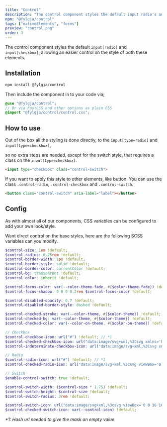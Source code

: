 ```yaml
---
title: "Control"
description: "The control component styles the default input radio's and checkboxes"
npm: "@fylgja/control"
tags: ["nativeElements", "forms"]
preview: "control.png"
order: 3
---
```


The control component styles the default `input[radio]` and `input[checkbox]`,
allowing an easier control on the style of both these elements.

## Installation

```bash
npm install @fylgja/control
```

Then include the component in to your code via;

```scss
@use "@fylgja/control";
// Or via PostCSS and other options as plain CSS
@import "@fylgja/control/control.css";
```

## How to use

Out of the box all the styling is done directly,
to the `input[type=radio]` and `input[type=checkbox]`,

so no extra steps are needed, except for the switch style,
that requires a class on the `input[type=checkbox]`.

```html
<input type="checkbox" class="control-switch">
```

If you want to apply this style to other elements, like button.
You can use the class `.control-radio`, `.control-checkbox` and `.control-switch`.

```html
<button class="control-switch" aria-label="label"></button>
```

## Config

As with almost all of our components,
CSS variables can be configured to add your own look/style.

Want direct control on the base styles,
here are the following SCSS variables can you modify.

```scss
$control-size: 1em !default;
$control-radius: 0.25rem !default;
$control-border-width: 1px !default;
$control-border-style: solid !default;
$control-border-color: currentColor !default;
$control-bg: transparent !default;
$control-color: inherit !default;

$control-focus-color: var(--color-theme-fade, #{$color-theme-fade}) !default;
$control-focus-shadow: 0 0 0 0.2rem $control-focus-color !default;

$control-disabled-opacity: 0.7 !default;
$control-disabled-border-style: dashed !default;

$control-checked-stroke: var(--color-theme, #{$color-theme}) !default;
$control-checked-bg: var(--color-theme, #{$color-theme}) !default;
$control-checked-color: var(--color-on-theme, #{$color-on-theme}) !default;

// Checkbox
$control-checkbox-icon: url("#") !default; // *1
$control-checked-checkbox-icon: url("data:image/svg+xml,%3Csvg xmlns='http://www.w3.org/2000/svg' viewBox='0 0 24 24' fill='none' stroke='white' stroke-width='3'%3E%3Cpath d='M20 6L9 17l-5-5'/%3E%3C/svg%3E") !default;
$control-indeterminate-checkbox-icon: url("data:image/svg+xml,%3Csvg xmlns='http://www.w3.org/2000/svg' viewBox='0 0 24 24' fill='none' stroke='white' stroke-width='3'%3E%3Cpath d='M5 12h14'/%3E%3C/svg%3E") !default;

// Radio
$control-radio-icon: url("#") !default; // *1
$control-checked-radio-icon: url("data:image/svg+xml,%3csvg viewBox='0 0 16 16' fill='white' xmlns='http://www.w3.org/2000/svg'%3e%3ccircle cx='8' cy='8' r='4'/%3e%3c/svg%3e") !default;

// Switch
$enable-control-switch: true !default;

$control-switch-width: ($control-size * 1.75) !default;
$control-switch-height: $control-size !default;
$control-switch-radius: 3rem !default;

$control-switch-icon: url("data:image/svg+xml,%3csvg viewBox='0 0 16 16' fill='white' xmlns='http://www.w3.org/2000/svg'%3e%3ccircle cx='8' cy='8' r='5'/%3e%3c/svg%3e") !default;
$control-checked-switch-icon: var(--control-icon) !default;
```

_*1: Hash url needed to give the mask an empty value_
